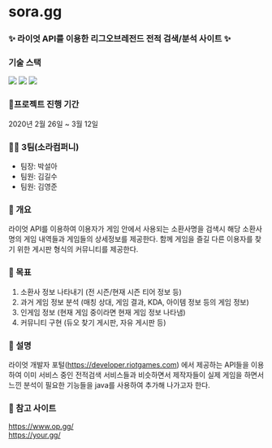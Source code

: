 # sora.gg
### ✨ 라이엇 API를 이용한 리그오브레전드 전적 검색/분석 사이트 ✨

### 기술 스택
<img src="https://img.shields.io/badge/JAVA-f89820?style=flat-badge&logo=openjdk&logoColor=white">  <img src="https://img.shields.io/badge/Spring-6DB33F?style=flat-badge&logo=spring&logoColor=white"> <img src="https://img.shields.io/badge/BootStrap-7952B3?style=flat-badge&logo=bootstrap&logoColor=white">
### 📌프로젝트 진행 기간
2020년 2월 26일 ~ 3월 12일

### 👩‍💻 3팀(소라컴퍼니)
- 팀장: 박설아
- 팀원: 김길수
- 팀원: 김영준

### 📌 개요
라이엇 API를 이용하여 이용자가 게임 안에서 사용되는 소환사명을 검색시 해당 소환사명의 게임
내역들과 게임들의 상세정보를 제공한다. 함께 게임을 즐길 다른 이용자를 찾기 위한 게시판
형식의 커뮤니티를 제공한다.

### 🎯 목표
1. 소환사 정보 나타내기 (전 시즌/현재 시즌 티어 정보 등)
2. 과거 게임 정보 분석 (매칭 상대, 게임 결과, KDA, 아이템 정보 등의 게임 정보)
3. 인게임 정보 (현재 게임 중이라면 현재 게임 정보 나타냄)
4. 커뮤니티 구현 (듀오 찾기 게시판, 자유 게시판 등)

### 📌 설명
라이엇 개발자 포털(https://developer.riotgames.com) 에서 제공하는 API들을 이용하여 이미
서비스 중인 전적검색 서비스들과 비슷하면서 제작자들이 실제 게임을 하면서 느낀 분석이
필요한 기능들을 java를 사용하여 추가해 나가고자 한다.

### 📌 참고 사이트
https://www.op.gg/ <br>
https://your.gg/
